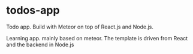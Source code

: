 # todos-app
Todo app. Build with Meteor on top of React.js and Node.js.

Learning app. mainly based on meteor. The template is driven from React and the backend in Node.js
